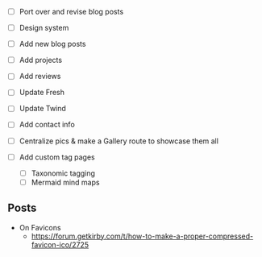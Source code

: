 - [ ] Port over and revise blog posts
- [ ] Design system
- [ ] Add new blog posts
- [ ] Add projects
- [ ] Add reviews

- [ ] Update Fresh
- [ ] Update Twind

- [ ] Add contact info
- [ ] Centralize pics & make a Gallery route to showcase them all
- [ ] Add custom tag pages
  - [ ] Taxonomic tagging
  - [ ] Mermaid mind maps

## Posts

- On Favicons
  - https://forum.getkirby.com/t/how-to-make-a-proper-compressed-favicon-ico/2725
